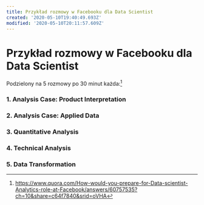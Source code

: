 ```yaml
---
title: Przykład rozmowy w Facebooku dla Data Scientist
created: '2020-05-10T19:40:49.693Z'
modified: '2020-05-10T20:11:57.609Z'
---
```


# Przykład rozmowy w Facebooku dla Data Scientist

Podzielony na 5 rozmowy po 30 minut każda:[^1]

### 1. Analysis Case: Product Interpretation
### 2. Analysis Case: Applied Data
### 3. Quantitative Analysis
### 4. Technical Analysis
### 5. Data Transformation



[^1]: https://www.quora.com/How-would-you-prepare-for-Data-scientist-Analytics-role-at-Facebook/answers/60757535?ch=10&share=c64f7840&srid=oVHA

